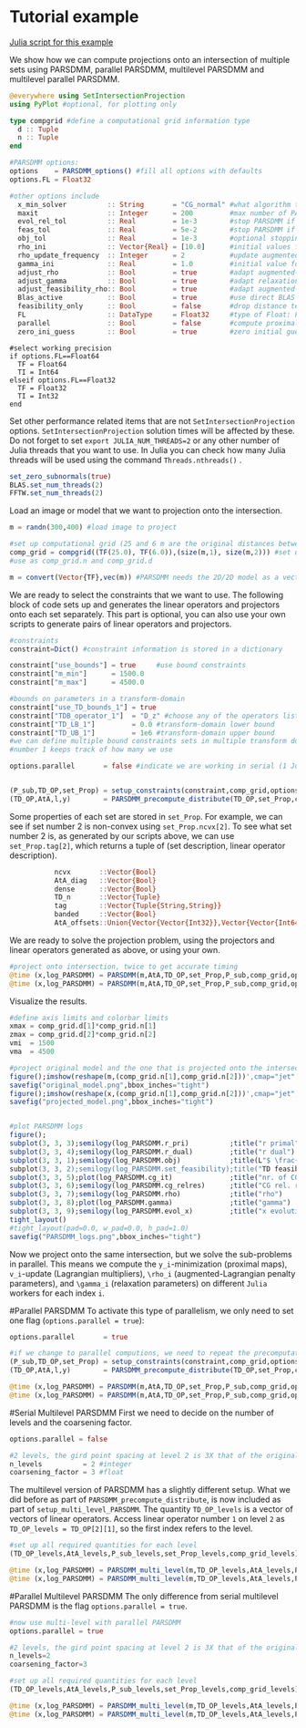 # Tutorial example

[Julia script for this example](../examples/projection_intersection_2D.jl)

We show how we can compute projections onto an intersection of multiple sets using PARSDMM, parallel PARSDMM, multilevel PARSDMM and multilevel parallel PARSDMM.


```julia
@everywhere using SetIntersectionProjection
using PyPlot #optional, for plotting only

type compgrid #define a computational grid information type
  d :: Tuple
  n :: Tuple
end
```

```julia
#PARSDMM options:
options    = PARSDMM_options() #fill all options with defaults
options.FL = Float32 

#other options include
  x_min_solver          :: String       = "CG_normal" #what algorithm to use for the x-minimization (CG applied to normal equations)
  maxit                 :: Integer      = 200         #max number of PARSDMM iterations
  evol_rel_tol          :: Real         = 1e-3        #stop PARSDMM if ||x^k - X^{k-1}||_2 / || x^k || < options.evol_rel_tol AND options.feas_tol is reached
  feas_tol              :: Real         = 5e-2        #stop PARSDMM if the transform-domain relative feasibility error is < options.feas_tol AND options.evol_rel_tol is reached
  obj_tol               :: Real         = 1e-3        #optional stopping criterion for change in distance from point that we want to project
  rho_ini               :: Vector{Real} = [10.0]      #initial values for the augmented-Lagrangian penalty parameters. One value in array or one value per constraint set in array
  rho_update_frequency  :: Integer      = 2           #update augmented-Lagrangian penalty parameters and relaxation parameters every X number of PARSDMM iterations
  gamma_ini             :: Real         = 1.0         #initial value for all relaxation parameters (scalar)
  adjust_rho            :: Bool         = true        #adapt augmented-Lagrangian penalty parameters or not
  adjust_gamma          :: Bool         = true        #adapt relaxation parameters in PARSDMM
  adjust_feasibility_rho:: Bool         = true        #adapt augmented-Lagrangian penalty parameters based on constraint set feasibility errors (can be used in combination with options.adjust_rho)
  Blas_active           :: Bool         = true        #use direct BLAS calls, otherwise the code will use Julia loop-fusion where possible
  feasibility_only      :: Bool         = false       #drop distance term and solve a feasibility problem
  FL                    :: DataType     = Float32     #type of Float: Float32 or Float64
  parallel              :: Bool         = false       #compute proximal mappings, multiplier updates, rho and gamma updates in parallel
  zero_ini_guess        :: Bool         = true        #zero initial guess for primal, auxiliary, and multipliers
```


```
#select working precision
if options.FL==Float64
  TF = Float64
  TI = Int64
elseif options.FL==Float32
  TF = Float32
  TI = Int32
end
```

Set other performance related items that are not `SetIntersectionProjection` options. `SetIntersectionProjection` solution times will be affected by these. Do not forget to set `export JULIA_NUM_THREADS=2` or any other number of Julia threads that you want to use. In Julia you can check how many Julia threads will be used using the command `Threads.nthreads()`  .

```julia
set_zero_subnormals(true)
BLAS.set_num_threads(2)
FFTW.set_num_threads(2)
```

Load an image or model that we want to projection onto the intersection.

```julia
m = randn(300,400) #load image to project

#set up computational grid (25 and 6 m are the original distances between grid points)
comp_grid = compgrid((TF(25.0), TF(6.0)),(size(m,1), size(m,2))) #set up as compgrid( (dx,dy,dz) , (nx,ny,nz) )
#use as comp_grid.n and comp_grid.d

m = convert(Vector{TF},vec(m)) #PARSDMM needs the 2D/2D model as a vector, also in the right precision

```

We are ready to select the constraints that we want to use. The following block of code sets up and generates the linear operators and projectors onto each set separately. This part is optional, you can also use your own scripts to generate pairs of linear operators and projectors.

```julia
#constraints
constraint=Dict() #constraint information is stored in a dictionary

constraint["use_bounds"] = true		#use bound constraints
constraint["m_min"]      = 1500.0
constraint["m_max"]      = 4500.0

#bounds on parameters in a transform-domain
constraint["use_TD_bounds_1"] = true
constraint["TDB_operator_1"]  = "D_z" #choose any of the operators listed on the main page ("D_x", "D_z", "D2D", "identity", “DCT”, "DFT", "curvelet")
constraint["TD_LB_1"]         = 0.0 #transform-domain lower bound 
constraint["TD_UB_1"]         = 1e6 #transform-domain upper bound
#we can define multiple bound constraints sets in multiple transform domains
#number 1 keeps track of how many we use

options.parallel       = false #indicate we are working in serial (1 Julia worker, but still use multi-threading)


(P_sub,TD_OP,set_Prop) = setup_constraints(constraint,comp_grid,options.FL) 			 #get projectors onto simple sets, linear operators, set information
(TD_OP,AtA,l,y)        = PARSDMM_precompute_distribute(TD_OP,set_Prop,comp_grid,options) #precompute and distribute quantities once, reuse later
```

Some properties of each set are stored in `set_Prop`. For example, we can see if set number 2 is non-convex using `set_Prop.ncvx[2]`. To see what set number 2 is, as generated by our scripts above, we can use `set_Prop.tag[2]`, which returns a tuple of (set description, linear operator description).

```julia
           ncvx       ::Vector{Bool}                                          #is the set non-convex? (true/false)
           AtA_diag   ::Vector{Bool}                                          #is A^T A a diagonal matrix?
           dense      ::Vector{Bool}                                          #is A a dense matrix?
           TD_n       ::Vector{Tuple}                                         #the grid dimensions in the transform-domain.
           tag        ::Vector{Tuple{String,String}}                          #(constraint type, linear operator description)
           banded     ::Vector{Bool}                                          #is A a banded matrix?
           AtA_offsets::Union{Vector{Vector{Int32}},Vector{Vector{Int64}}}    #only required if A is banded. A vector of indices of the non-zero diagonals, where the main diagonal is index 0
```

We are ready to solve the projection problem, using the projectors and linear operators generated as above, or using your own.
```julia
#project onto intersection, twice to get accurate timing
@time (x,log_PARSDMM) = PARSDMM(m,AtA,TD_OP,set_Prop,P_sub,comp_grid,options);
@time (x,log_PARSDMM) = PARSDMM(m,AtA,TD_OP,set_Prop,P_sub,comp_grid,options);
```

Visualize the results.

```julia
#define axis limits and colorbar limits
xmax = comp_grid.d[1]*comp_grid.n[1]
zmax = comp_grid.d[2]*comp_grid.n[2]
vmi  = 1500
vma  = 4500

#project original model and the one that is projected onto the intersection
figure();imshow(reshape(m,(comp_grid.n[1],comp_grid.n[2]))',cmap="jet",vmin=vmi,vmax=vma,extent=[0,  xmax, zmax, 0]); title("model to project")
savefig("original_model.png",bbox_inches="tight")
figure();imshow(reshape(x,(comp_grid.n[1],comp_grid.n[2]))',cmap="jet",vmin=vmi,vmax=vma,extent=[0,  xmax, zmax, 0]); title("Projection (bounds and bounds on D_z)")
savefig("projected_model.png",bbox_inches="tight")


#plot PARSDMM logs
figure();
subplot(3, 3, 3);semilogy(log_PARSDMM.r_pri)          ;title("r primal")
subplot(3, 3, 4);semilogy(log_PARSDMM.r_dual)         ;title("r dual")
subplot(3, 3, 1);semilogy(log_PARSDMM.obj)            ;title(L"$ \frac{1}{2} || \mathbf{m}-\mathbf{x} ||_2^2 $")
subplot(3, 3, 2);semilogy(log_PARSDMM.set_feasibility);title("TD feasibility violation")
subplot(3, 3, 5);plot(log_PARSDMM.cg_it)              ;title("nr. of CG iterations")
subplot(3, 3, 6);semilogy(log_PARSDMM.cg_relres)      ;title("CG rel. res.")
subplot(3, 3, 7);semilogy(log_PARSDMM.rho)            ;title("rho")
subplot(3, 3, 8);plot(log_PARSDMM.gamma)              ;title("gamma")
subplot(3, 3, 9);semilogy(log_PARSDMM.evol_x)         ;title("x evolution")
tight_layout()
#tight_layout(pad=0.0, w_pad=0.0, h_pad=1.0)
savefig("PARSDMM_logs.png",bbox_inches="tight")
```

Now we project onto the same intersection, but we solve the sub-problems in parallel. This means we compute the ``y_i``-minimization (proximal maps), ``v_i``-update (Lagrangian multipliers), ``\rho_i`` (augmented-Lagrangian penalty parameters), and ``\gamma_i`` (relaxation parameters) on different `Julia` workers for each index ``i``.

#Parallel PARSDMM
To activate this type of parallelism, we only need to set one flag (`options.parallel = true`):

```julia
options.parallel       = true

#if we change to parallel computions, we need to repeat the precomputations and distribution
(P_sub,TD_OP,set_Prop) = setup_constraints(constraint,comp_grid,options.FL)
(TD_OP,AtA,l,y)        = PARSDMM_precompute_distribute(TD_OP,set_Prop,comp_grid,options)

@time (x,log_PARSDMM) = PARSDMM(m,AtA,TD_OP,set_Prop,P_sub,comp_grid,options);
@time (x,log_PARSDMM) = PARSDMM(m,AtA,TD_OP,set_Prop,P_sub,comp_grid,options);
```

#Serial Multilevel PARSDMM
First we need to decide on the number of levels and the coarsening factor.
```julia
options.parallel = false

#2 levels, the gird point spacing at level 2 is 3X that of the original (level 1) grid
n_levels 		  = 2 #integer
coarsening_factor = 3 #float
```

The multilevel version of PARSDMM has a slightly different setup. What we did before as part of `PARSDMM_precompute_distribute`, is now included as part of `setup_multi_level_PARSDMM`. The quantity `TD_OP_levels` is a vector of vectors of linear operators. Access linear operator number ``1`` on level ``2`` as `TD_OP_levels = TD_OP[2][1]`, so the first index refers to the level. 

```julia
#set up all required quantities for each level
(TD_OP_levels,AtA_levels,P_sub_levels,set_Prop_levels,comp_grid_levels) = setup_multi_level_PARSDMM(m,n_levels,coarsening_factor,comp_grid,constraint,options)

@time (x,log_PARSDMM) = PARSDMM_multi_level(m,TD_OP_levels,AtA_levels,P_sub_levels,set_Prop_levels,comp_grid_levels,options);
@time (x,log_PARSDMM) = PARSDMM_multi_level(m,TD_OP_levels,AtA_levels,P_sub_levels,set_Prop_levels,comp_grid_levels,options);
```

#Parallel Multilevel PARSDMM
The only difference from serial multilevel PARSDMM is the flag `options.parallel = true`.

```julia
#now use multi-level with parallel PARSDMM
options.parallel = true

#2 levels, the gird point spacing at level 2 is 3X that of the original (level 1) grid
n_levels=2
coarsening_factor=3

#set up all required quantities for each level
(TD_OP_levels,AtA_levels,P_sub_levels,set_Prop_levels,comp_grid_levels) = setup_multi_level_PARSDMM(m,n_levels,coarsening_factor,comp_grid,constraint,options)

@time (x,log_PARSDMM) = PARSDMM_multi_level(m,TD_OP_levels,AtA_levels,P_sub_levels,set_Prop_levels,comp_grid_levels,options);
@time (x,log_PARSDMM) = PARSDMM_multi_level(m,TD_OP_levels,AtA_levels,P_sub_levels,set_Prop_levels,comp_grid_levels,options);
```